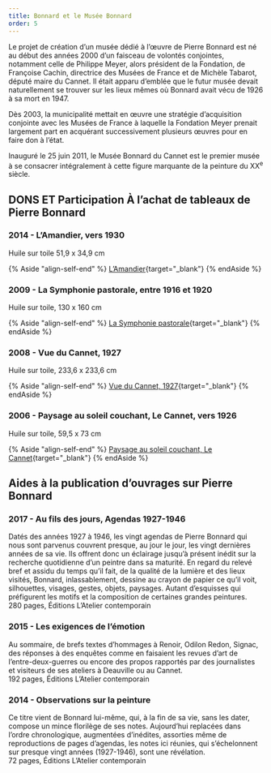 ```yaml
---
title: Bonnard et le Musée Bonnard
order: 5
---
```


Le projet de création d’un musée dédié à l’œuvre de Pierre Bonnard est né au début des années 2000 d’un faisceau de volontés conjointes, notamment celle de Philippe Meyer, alors président de la Fondation, de Françoise Cachin, directrice des Musées de France et de Michèle Tabarot, député maire du Cannet. Il était apparu d’emblée que le futur musée devait naturellement se trouver sur les lieux mêmes où Bonnard avait vécu de 1926 à sa mort en 1947.

Dès 2003, la municipalité mettait en œuvre une stratégie d’acquisition conjointe avec les Musées de France à laquelle la Fondation Meyer prenait largement part en acquérant successivement plusieurs œuvres pour en faire don à l’état.

Inauguré le 25 juin 2011, le Musée Bonnard du Cannet est le premier musée à se consacrer intégralement à cette figure marquante de la peinture du XX<sup>e</sup> siècle.

## DONS ET Participation À l’achat de tableaux de Pierre Bonnard

### 2014 - <span>L’Amandier, vers 1930</span>
Huile sur toile 51,9 x 34,9 cm

{% Aside "align-self-end" %}
  [L’Amandier](https://www.museebonnard.fr/index.php/fr/la-collection-du-musee/la-collection-en-ligne#/artwork/510000000000857?filters=category_query%253Atitles%253Aamandier&page=1&layout=grid&sort=by_author){target="_blank"}
{% endAside %}

### 2009 - <span>La Symphonie pastorale, entre 1916 et 1920</span>

Huile sur toile, 130 x 160 cm

{% Aside "align-self-end" %}
[La Symphonie pastorale](https://www.musee-orsay.fr/en/artworks/la-symphonie-pastorale-152229){target="_blank"}
{% endAside %}


### 2008 - <span>Vue du Cannet, 1927</span>

Huile sur toile, 233,6 x 233,6 cm

{% Aside "align-self-end" %}
[Vue du Cannet, 1927](https://www.musee-orsay.fr/fr/oeuvres/vue-du-cannet-149609){target="_blank"}
{% endAside %}


### 2006 - <span>Paysage au soleil couchant, Le Cannet, vers 1926</span>

Huile sur toile, 59,5 x 73 cm

{% Aside "align-self-end" %}
[Paysage au soleil couchant, Le Cannet](https://www.musee-orsay.fr/fr/oeuvres/paysage-au-soleil-couchant-le-cannet-150032){target="_blank"}
{% endAside %}


## Aides à la publication d’ouvrages sur Pierre Bonnard


### 2017 - <span>Au fils des jours,  Agendas 1927-1946</span>
Datés des années 1927 à 1946, les vingt agendas de Pierre Bonnard qui nous sont parvenus couvrent presque, au jour le jour, les vingt dernières années de sa vie. Ils offrent donc un éclairage jusqu’à présent inédit sur la recherche quotidienne d’un peintre dans sa maturité. En regard du relevé bref et assidu du temps qu’il fait, de la qualité de la lumière et des lieux visités, Bonnard, inlassablement, dessine au crayon de papier ce qu’il voit, silhouettes, visages, gestes, objets, paysages. Autant d’esquisses qui préfigurent les motifs et la composition de certaines grandes peintures.<br>
280 pages, Éditions L’Atelier contemporain



### 2015 - <span>Les exigences de l’émotion</span>

Au sommaire, de brefs textes d’hommages à Renoir, Odilon Redon, Signac, des réponses à des enquêtes comme en faisaient les revues d’art de l’entre-deux-guerres ou encore des propos rapportés par des journalistes et visiteurs de ses ateliers à Deauville ou au Cannet.<br>
192 pages, Éditions L’Atelier contemporain


### 2014 - <span>Observations sur la peinture</span>

Ce titre vient de Bonnard lui-même, qui, à la fin de sa vie, sans les dater, compose un mince florilège de ses notes. Aujourd’hui replacées dans l’ordre chronologique, augmentées d’inédites, assorties même de reproductions de pages d’agendas, les notes ici réunies, qui s’échelonnent sur presque vingt années (1927-1946), sont une révélation.<br>
72 pages, Éditions L’Atelier contemporain
